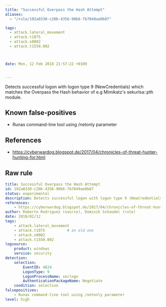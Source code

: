 ```yaml
---
title: "Successful Overpass the Hash Attempt"
aliases:
  - "/rule/192a0330-c20b-4356-90b6-7b7049ae0b87"

tags:
  - attack.lateral_movement
  - attack.t1075
  - attack.s0002
  - attack.t1550.002



date: Mon, 12 Feb 2018 21:57:22 +0100


---
```


Detects successful logon with logon type 9 (NewCredentials) which matches the Overpass the Hash behavior of e.g Mimikatz's sekurlsa::pth module.

<!--more-->


## Known false-positives

* Runas command-line tool using /netonly parameter



## References

* https://cyberwardog.blogspot.de/2017/04/chronicles-of-threat-hunter-hunting-for.html


## Raw rule
```yaml
title: Successful Overpass the Hash Attempt
id: 192a0330-c20b-4356-90b6-7b7049ae0b87
status: experimental
description: Detects successful logon with logon type 9 (NewCredentials) which matches the Overpass the Hash behavior of e.g Mimikatz's sekurlsa::pth module.
references:
    - https://cyberwardog.blogspot.de/2017/04/chronicles-of-threat-hunter-hunting-for.html
author: Roberto Rodriguez (source), Dominik Schaudel (rule)
date: 2018/02/12
tags:
    - attack.lateral_movement
    - attack.t1075          # an old one
    - attack.s0002
    - attack.t1550.002
logsource:
    product: windows
    service: security
detection:
    selection:
        EventID: 4624
        LogonType: 9
        LogonProcessName: seclogo
        AuthenticationPackageName: Negotiate
    condition: selection
falsepositives:
    - Runas command-line tool using /netonly parameter
level: high

```
